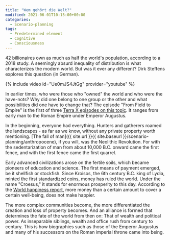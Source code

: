 ```yaml
---
title: "Wem gehört die Welt?"
modified: 2021-06-01T10:15:00+00:00
categories:
  - Scenario-planning
tags:
  - Predetermined element
  - Cognitive
  - Consciousness
---
```


42 billionaires own as much as half the world's population, according to a 2018 study. A seemingly absurd inequality of distribution is what characterizes the modern world. But was it ever any different? Dirk Steffens explores this question (in German). 

{% include video id="Ue0mJS4JtGg" provider="youtube" %}

In earlier times, who were those who "owned" the world and who were the have-nots? Why did one belong to one group or the other and what possibilities did one have to change that? The episode "From Field to Empire" is the first of three [Terra X episodes on this topic](https://www.youtube.com/playlist?list=PLc9110B1dmmyYZdfGkYPeZ3cas6WR2zkY).  It ranges from early man to the Roman Empire under Emperor Augustus.

In the beginning, everyone had everything. Hunters and gatherers roamed the landscapes - as far as we know, without any private property worth mentioning. [The fall of man]({{ site.url }}{{ site.baseurl }}/scenario-planning/anthropocene), if you will, was the Neolithic Revolution. For with the sedentarization of man from about 10,000 B.C. onward came the first fence, and with the first fence came the first quarrel. 

Early advanced civilizations arose on the fertile soils, which became pioneers of education and science. The first means of payment emerged, be it shellfish or stockfish. Since Kroisos, the 6th century B.C. king of Lydia, minted the first standardized coins, money has ruled the world. Under the name "Croesus," it stands for enormous prosperity to this day. According to the [World happiness report](https://worldhappiness.report/), more money than a certain amount to cover a certain well-being, does not make happier.

The more complex communities become, the more differentiated the creation and loss of property becomes. And an alliance is formed that determines the fate of the world from then on: That of wealth and political power. As inseparable siblings, wealth and office rush from century to century. This is how biographies such as those of the Emperor Augustus and many of his successors on the Roman imperial throne came into being. 
